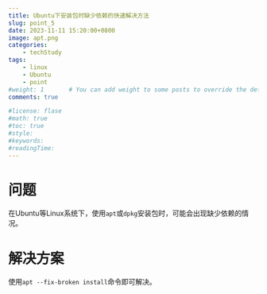```yaml
---
title: Ubuntu下安装包时缺少依赖的快速解决方法
slug: point_5
date: 2023-11-11 15:20:00+0800
image: apt.png
categories:
    - techStudy
tags:
    - linux
    - Ubuntu
    - point
#weight: 1       # You can add weight to some posts to override the default sorting (date descending)
comments: true

#license: flase
#math: true
#toc: true
#style: 
#keywords:
#readingTime:
---
```


# 问题

在Ubuntu等Linux系统下，使用`apt`或`dpkg`安装包时，可能会出现缺少依赖的情况。

# 解决方案

使用`apt --fix-broken install`命令即可解决。